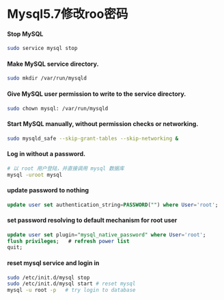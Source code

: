 # Mysql5.7修改roo密码

#### Stop MySQL
```bash
sudo service mysql stop
```
#### Make MySQL service directory.
```bash
sudo mkdir /var/run/mysqld
```
#### Give MySQL user permission to write to the service directory.
```bash
sudo chown mysql: /var/run/mysqld
```
#### Start MySQL manually, without permission checks or networking.
```bash
sudo mysqld_safe --skip-grant-tables --skip-networking &
```
#### Log in without a password.
```bash
# 以 root 用户登陆，并直接调用 mysql 数据库
mysql -uroot mysql
```
#### update password to nothing
```sql
update user set authentication_string=PASSWORD("") where User='root'; 
```
#### set password resolving to default mechanism for root user
```sql
update user set plugin="mysql_native_password" where User='root'; 
flush privileges;	# refresh power list
quit;
```
#### reset mysql service and login in 
```bash
sudo /etc/init.d/mysql stop 
sudo /etc/init.d/mysql start # reset mysql 
mysql -u root -p   # try login to database
```